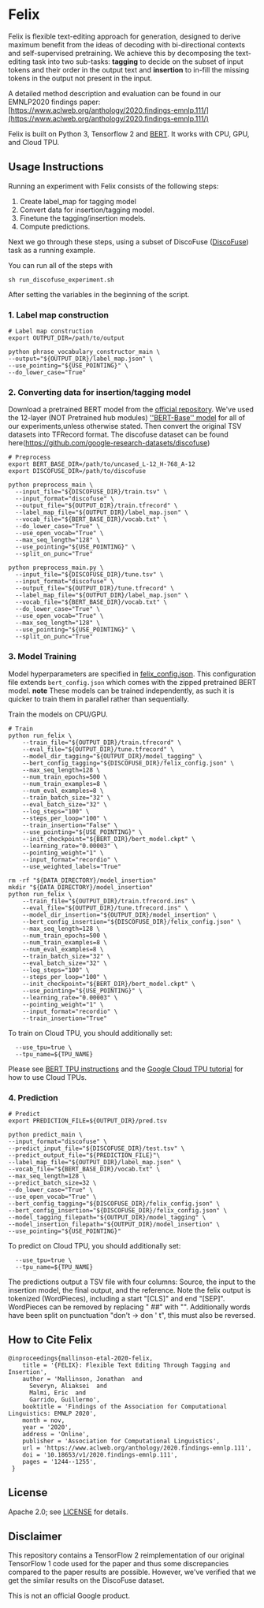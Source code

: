 # Felix

Felix is flexible text-editing approach for generation, designed to derive
maximum benefit from the ideas of decoding with bi-directional contexts and
self-supervised pretraining. We achieve this by decomposing the text-editing
task into two sub-tasks: **tagging** to decide on the subset of input tokens and
their order in the output text and **insertion** to in-fill the missing tokens in
the output not present in the input.



A detailed method description and evaluation can be found in our EMNLP2020 findings paper:
[https://www.aclweb.org/anthology/2020.findings-emnlp.111/](https://www.aclweb.org/anthology/2020.findings-emnlp.111/)

Felix is built on Python 3, Tensorflow 2 and
[BERT](https://github.com/tensorflow/models/tree/master/official/nlp/bert). It works with CPU, GPU, and
Cloud TPU.

## Usage Instructions

Running an experiment with Felix consists of the following steps:

1. Create label_map for tagging model
2. Convert data for insertion/tagging model.
3. Finetune the tagging/insertion models.
4. Compute predictions.


Next we go through these steps, using a subset of DiscoFuse
([DiscoFuse](https://github.com/google-research-datasets/discofuse)) task as a
running example.

You can run all of the steps with

```
sh run_discofuse_experiment.sh
```

After setting the variables in the beginning of the script.

### 1. Label map construction


```
# Label map construction
export OUTPUT_DIR=/path/to/output

python phrase_vocabulary_constructor_main \
--output="${OUTPUT_DIR}/label_map.json" \
--use_pointing="${USE_POINTING}" \
--do_lower_case="True"

```

### 2. Converting data for insertion/tagging model

Download a pretrained BERT model from the
[official repository](https://github.com/tensorflow/models/tree/master/official/nlp/bert#access-to-pretrained-checkpoints).
We've used the 12-layer (NOT Pretrained hub modules) [''BERT-Base'' model](https://storage.googleapis.com/cloud-tpu-checkpoints/bert/keras_bert/uncased_L-12_H-768_A-12.tar.gz) for all
of our experiments,unless otherwise stated. Then convert the original TSV
datasets into TFRecord format. The discofuse dataset can be found here(https://github.com/google-research-datasets/discofuse)

```
# Preprocess
export BERT_BASE_DIR=/path/to/uncased_L-12_H-768_A-12
export DISCOFUSE_DIR=/path/to/discofuse

python preprocess_main \
  --input_file="${DISCOFUSE_DIR}/train.tsv" \
  --input_format="discofuse" \
  --output_file="${OUTPUT_DIR}/train.tfrecord" \
  --label_map_file="${OUTPUT_DIR}/label_map.json" \
  --vocab_file="${BERT_BASE_DIR}/vocab.txt" \
  --do_lower_case="True" \
  --use_open_vocab="True" \
  --max_seq_length="128" \
  --use_pointing="${USE_POINTING}" \
  --split_on_punc="True"

python preprocess_main.py \
  --input_file="${DISCOFUSE_DIR}/tune.tsv" \
  --input_format="discofuse" \
  --output_file="${OUTPUT_DIR}/tune.tfrecord" \
  --label_map_file="${OUTPUT_DIR}/label_map.json" \
  --vocab_file="${BERT_BASE_DIR}/vocab.txt" \
  --do_lower_case="True" \
  --use_open_vocab="True" \
  --max_seq_length="128" \
  --use_pointing="${USE_POINTING}" \
  --split_on_punc="True"
```

### 3. Model Training

Model hyperparameters are specified in [felix_config.json](discofuse/felix_config.json). This configuration file extends
`bert_config.json` which comes with the zipped pretrained BERT model.
**note** These models can be trained independently, as such it is quicker to train them in parallel rather than sequentially.


Train the models on CPU/GPU.

```
# Train
python run_felix \
    --train_file="${OUTPUT_DIR}/train.tfrecord" \
    --eval_file="${OUTPUT_DIR}/tune.tfrecord" \
    --model_dir_tagging="${OUTPUT_DIR}/model_tagging" \
    --bert_config_tagging="${DISCOFUSE_DIR}/felix_config.json" \
    --max_seq_length=128 \
    --num_train_epochs=500 \
    --num_train_examples=8 \
    --num_eval_examples=8 \
    --train_batch_size="32" \
    --eval_batch_size="32" \
    --log_steps="100" \
    --steps_per_loop="100" \
    --train_insertion="False" \
    --use_pointing="${USE_POINTING}" \
    --init_checkpoint="${BERT_DIR}/bert_model.ckpt" \
    --learning_rate="0.00003" \
    --pointing_weight="1" \
    --input_format="recordio" \
    --use_weighted_labels="True"

rm -rf "${DATA_DIRECTORY}/model_insertion"
mkdir "${DATA_DIRECTORY}/model_insertion"
python run_felix \
    --train_file="${OUTPUT_DIR}/train.tfrecord.ins" \
    --eval_file="${OUTPUT_DIR}/tune.tfrecord.ins" \
    --model_dir_insertion="${OUTPUT_DIR}/model_insertion" \
    --bert_config_insertion="${DISCOFUSE_DIR}/felix_config.json" \
    --max_seq_length=128 \
    --num_train_epochs=500 \
    --num_train_examples=8 \
    --num_eval_examples=8 \
    --train_batch_size="32" \
    --eval_batch_size="32" \
    --log_steps="100" \
    --steps_per_loop="100" \
    --init_checkpoint="${BERT_DIR}/bert_model.ckpt" \
    --use_pointing="${USE_POINTING}" \
    --learning_rate="0.00003" \
    --pointing_weight="1" \
    --input_format="recordio" \
    --train_insertion="True"
```

To train on Cloud TPU, you should additionally set:

```
  --use_tpu=true \
  --tpu_name=${TPU_NAME}
```

Please see [BERT TPU instructions](https://github.com/google-research/bert#fine-tuning-with-cloud-tpus) and the
[Google Cloud TPU tutorial](https://cloud.google.com/tpu/docs/tutorials/mnist)
for how to use Cloud TPUs.

### 4. Prediction


```
# Predict
export PREDICTION_FILE=${OUTPUT_DIR}/pred.tsv

python predict_main \
--input_format="discofuse" \
--predict_input_file="${DISCOFUSE_DIR}/test.tsv" \
--predict_output_file="${PREDICTION_FILE}"\
--label_map_file="${OUTPUT_DIR}/label_map.json" \
--vocab_file="${BERT_BASE_DIR}/vocab.txt" \
--max_seq_length=128 \
--predict_batch_size=32 \
--do_lower_case="True" \
--use_open_vocab="True" \
--bert_config_tagging="${DISCOFUSE_DIR}/felix_config.json" \
--bert_config_insertion="${DISCOFUSE_DIR}/felix_config.json" \
--model_tagging_filepath="${OUTPUT_DIR}/model_tagging" \
--model_insertion_filepath="${OUTPUT_DIR}/model_insertion" \
--use_pointing="${USE_POINTING}"
```

To predict on Cloud TPU, you should additionally set:

```
  --use_tpu=true \
  --tpu_name=${TPU_NAME}
```

The predictions output a TSV file with four columns: Source, the input to the insertion model, the final output, and the reference. Note the felix output is tokenized (WordPieces), including a start "[CLS]" and end "[SEP]". WordPieces can be removed by replacing " ##" with "". Additionally words have been split on punctuation "don't -> don ' t", this must also be reversed.

## How to Cite Felix

```
@inproceedings{mallinson-etal-2020-felix,
    title = '{FELIX}: Flexible Text Editing Through Tagging and Insertion',
    author = 'Mallinson, Jonathan  and
      Severyn, Aliaksei  and
      Malmi, Eric  and
      Garrido, Guillermo',
    booktitle = 'Findings of the Association for Computational Linguistics: EMNLP 2020',
    month = nov,
    year = '2020',
    address = 'Online',
    publisher = 'Association for Computational Linguistics',
    url = 'https://www.aclweb.org/anthology/2020.findings-emnlp.111',
    doi = '10.18653/v1/2020.findings-emnlp.111',
    pages = '1244--1255',
 }
```

## License

Apache 2.0; see [LICENSE](LICENSE) for details.

## Disclaimer

This repository contains a TensorFlow 2 reimplementation of our original
TensorFlow 1 code used for the paper and thus some discrepancies compared to the paper
results are possible. However, we've verified that we get the similar results on the DiscoFuse dataset.

This is not an official Google product.
